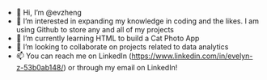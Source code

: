 - 👋 Hi, I’m @evzheng
- 👀 I’m interested in expanding my knowledge in coding and the likes. I am using Github to store any and all of my projects
- 🌱 I’m currently learning HTML to build a Cat Photo App
- 💞️ I’m looking to collaborate on projects related to data analytics
- 📫 You can reach me on LinkedIn (https://www.linkedin.com/in/evelyn-z-53b0ab148/) or through my email on LinkedIn!
